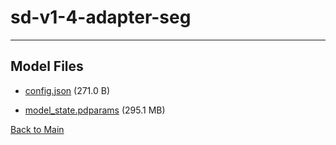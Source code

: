 
# sd-v1-4-adapter-seg
---



## Model Files

- [config.json](https://paddlenlp.bj.bcebos.com/models/community/RzZ/sd-v1-4-adapter-seg/config.json) (271.0 B)

- [model_state.pdparams](https://paddlenlp.bj.bcebos.com/models/community/RzZ/sd-v1-4-adapter-seg/model_state.pdparams) (295.1 MB)


[Back to Main](../../)